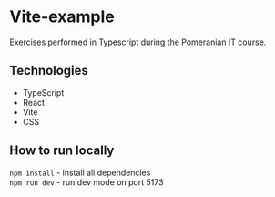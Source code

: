 # Vite-example

Exercises performed in Typescript during the Pomeranian IT course. 

## Technologies

- TypeScript
- React
- Vite
- CSS

## How to run locally

`npm install` - install all dependencies  
`npm run dev` - run dev mode on port 5173
